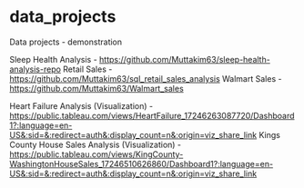 # data_projects
Data projects - demonstration


Sleep Health Analysis - https://github.com/Muttakim63/sleep-health-analysis-repo
Retail Sales - https://github.com/Muttakim63/sql_retail_sales_analysis
Walmart Sales - https://github.com/Muttakim63/Walmart_sales

Heart Failure Analysis (Visualization) - https://public.tableau.com/views/HeartFailure_17246263087720/Dashboard1?:language=en-US&:sid=&:redirect=auth&:display_count=n&:origin=viz_share_link
Kings County House Sales Analysis (Visualization) - https://public.tableau.com/views/KingCounty-WashingtonHouseSales_17246510626860/Dashboard1?:language=en-US&:sid=&:redirect=auth&:display_count=n&:origin=viz_share_link
